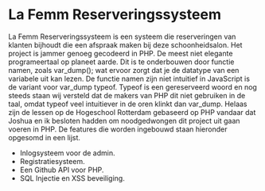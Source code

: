 # La Femm Reserveringssysteem
La Femm Reserveringssysteem is een systeem die reserveringen van klanten bijhoudt die een afspraak maken bij deze schoonheidsalon.
Het project is jammer genoeg gecodeerd in PHP. De meest niet elegante programeertaal op planeet aarde. Dit is te onderbouwen door functie namen, zoals var_dump(); wat ervoor zorgt dat je de datatype van een variabele uit kan lezen. De functie namen zijn niet intuitief in JavaScript is de variant voor var_dump typeof. Typeof is een gereserveerd woord en nog steeds staan wij versteld dat de makers van PHP dit niet gebruiken in de taal, omdat typeof veel intuitiever in de oren klinkt dan var_dump. Helaas zijn de lessen op de Hogeschool Rotterdam gebaseerd op PHP vandaar dat Joshua en ik besloten hadden om noodgedwongen dit project uit gaan voeren in PHP. De features die worden ingebouwd staan hieronder opgesomd in een lijst.

- Inlogsysteem voor de admin.
- Registratiesysteem.
- Een Github API voor PHP.
- SQL Injectie en XSS beveiliging.
